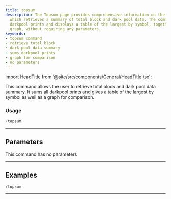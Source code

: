 ```yaml
---
title: topsum
description: The Topsum page provides comprehensive information on the topsum command,
  which retrieves a summary of total block and dark pool data. The command sums all
  darkpool prints and displays a table of the largest by symbol, together with a comparative
  graph, without requiring any parameters.
keywords:
- topsum command
- retrieve total block
- dark pool data summary
- sums darkpool prints
- graph for comparison
- no parameters
---
```


import HeadTitle from '@site/src/components/General/HeadTitle.tsx';

<HeadTitle title="topsum - Darkpool - Telegram - Reference | OpenBB Bot Docs" />

This command allows the user to retrieve total block and dark pool data summary. It sums all darkpool prints and gives a table of the largest by symbol as well as a graph for comparison.

### Usage

```python wordwrap
/topsum
```

---

## Parameters

This command has no parameters


---

## Examples

```
/topsum
```

---
